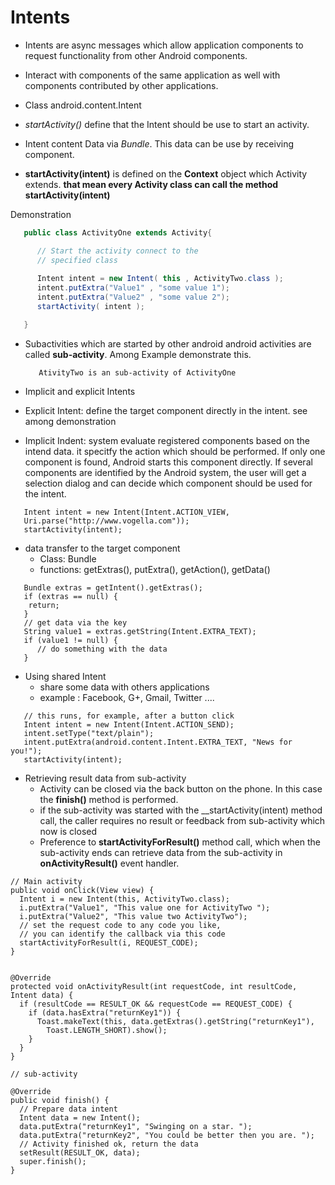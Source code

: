 

Intents 
=========

* Intents are async messages which allow application components
  to request functionality from other Android components. 
* Interact with components of the same application as well with
  components contributed by other applications. 

* Class     android.content.Intent 
* *startActivity()* define that the Intent should be use to start 
  an activity. 
* Intent content Data via *Bundle*. This data can be use by receiving
  component. 

* __startActivity(intent)__ is defined on the __Context__ object which
  Activity extends. __that mean every Activity class can call the 
  method startActivity(intent)__ 

Demonstration 
```java
   public class ActivityOne extends Activity{

      // Start the activity connect to the
      // specified class 
      
      Intent intent = new Intent( this , ActivityTwo.class );
      intent.putExtra("Value1" , "some value 1");
      intent.putExtra("Value2" , "some value 2");
      startActivity( intent );

   }
```
* Subactivities which are started by other android android activities
  are called __sub-activity__. Among Example demonstrate this.

         AtivityTwo is an sub-activity of ActivityOne

* Implicit and explicit Intents 

* Explicit Intent: define the target component directly in the intent.
  see among demonstration 

* Implicit Indent: system evaluate registered components based on the
  intend data. it specitfy the action which should be performed.
  If only one component is found, Android starts this component 
  directly. If several components are identified by the Android 
  system, the user will get a selection dialog and can decide 
  which component should be used for the intent.

```
   Intent intent = new Intent(Intent.ACTION_VIEW, 
   Uri.parse("http://www.vogella.com"));
   startActivity(intent); 
```

* data transfer to the target component 
   * Class: Bundle
   * functions: getExtras(), putExtra(), getAction(), getData()
   
```
   Bundle extras = getIntent().getExtras();
   if (extras == null) {
    return;
   }
   // get data via the key
   String value1 = extras.getString(Intent.EXTRA_TEXT);
   if (value1 != null) {
      // do something with the data
   } 
```

* Using shared Intent
   * share some data with others applications 
   * example : Facebook, G+, Gmail, Twitter ....


```
   // this runs, for example, after a button click
   Intent intent = new Intent(Intent.ACTION_SEND);
   intent.setType("text/plain");
   intent.putExtra(android.content.Intent.EXTRA_TEXT, "News for you!");
   startActivity(intent); 
```

* Retrieving result data from sub-activity 
   * Activity can be closed via the back button on the phone.
     In this case the __finish()__ method is performed.
   * if the sub-activity was started with the __startActivity(intent)
     method call, the caller requires no result or feedback from
     sub-activity which now is closed
   * Preference to __startActivityForResult()__ method call, which
     when the sub-activity ends can retrieve data from the sub-activity
     in __onActivityResult()__ event handler. 

```
// Main activity 
public void onClick(View view) {
  Intent i = new Intent(this, ActivityTwo.class);
  i.putExtra("Value1", "This value one for ActivityTwo ");
  i.putExtra("Value2", "This value two ActivityTwo");
  // set the request code to any code you like,
  // you can identify the callback via this code
  startActivityForResult(i, REQUEST_CODE);
} 


@Override
protected void onActivityResult(int requestCode, int resultCode, Intent data) {
  if (resultCode == RESULT_OK && requestCode == REQUEST_CODE) {
    if (data.hasExtra("returnKey1")) {
      Toast.makeText(this, data.getExtras().getString("returnKey1"),
        Toast.LENGTH_SHORT).show();
    }
  }
} 

// sub-activity 

@Override
public void finish() {
  // Prepare data intent 
  Intent data = new Intent();
  data.putExtra("returnKey1", "Swinging on a star. ");
  data.putExtra("returnKey2", "You could be better then you are. ");
  // Activity finished ok, return the data
  setResult(RESULT_OK, data);
  super.finish();
} 
```

